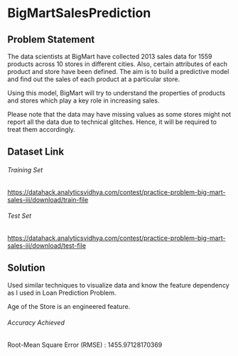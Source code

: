# BigMartSalesPrediction

## Problem Statement
The data scientists at BigMart have collected 2013 sales data for 1559 products across 10 stores in different cities. Also, certain attributes of each product and store have been defined. The aim is to build a predictive model and find out the sales of each product at a particular store.

Using this model, BigMart will try to understand the properties of products and stores which play a key role in increasing sales.

 

Please note that the data may have missing values as some stores might not report all the data due to technical glitches. Hence, it will be required to treat them accordingly.

## Dataset Link 
###### Training Set 
https://datahack.analyticsvidhya.com/contest/practice-problem-big-mart-sales-iii/download/train-file
###### Test Set
https://datahack.analyticsvidhya.com/contest/practice-problem-big-mart-sales-iii/download/test-file

## Solution 

Used similar techniques to visualize data and know the feature dependency as I used in Loan Prediction Problem. 

Age of the Store is an engineered feature. 

###### Accuracy Achieved
Root-Mean Square Error (RMSE) : 1455.97128170369
